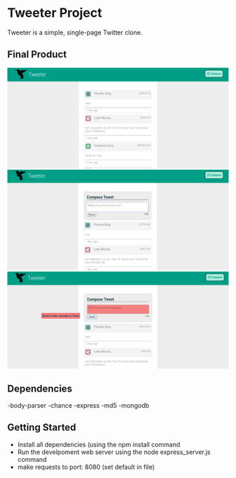 # Tweeter Project

Tweeter is a simple, single-page Twitter clone.


## Final Product

!["Main Page"](https://github.com/darrenpicard25/tweeter/blob/master/docs/main_page.png?raw=true)
!["Tweet Box"](https://github.com/darrenpicard25/tweeter/blob/master/docs/tweetBox.png?raw=true)
!["Error Message for inproper Tweet"](https://github.com/darrenpicard25/tweeter/blob/master/docs/improperTweets.png?raw=true)


## Dependencies

  -body-parser
  -chance
  -express
  -md5
  -mongodb

## Getting Started

- Install all dependencies (using the npm install command
- Run the develpoment web server using the node express_server.js command
- make requests to port: 8080 (set default in file)